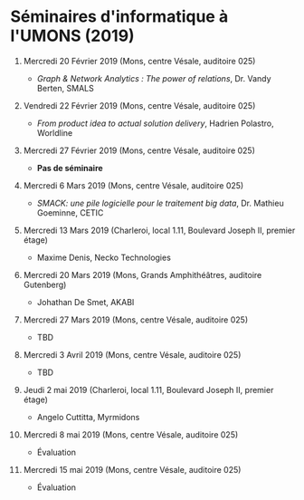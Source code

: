 # Séminaires d'informatique à l'UMONS (2019)

<!--- A l'issue de ces séminaires, les étudiants seront en mesure de comprendre différents concepts/outils émergents dans le domaine informatique au sens large ainsi que l'importance qu'il faut accorder aux activités de veille technologique. -->


1.	Mercredi 20 Février 2019 (Mons, centre Vésale, auditoire 025)
	* *Graph & Network Analytics : The power of relations*, Dr. Vandy Berten, SMALS 

2.  Vendredi 22 Février 2019 (Mons, centre Vésale, auditoire 025)

	* *From product idea to actual solution delivery*, Hadrien Polastro, Worldline

2.	Mercredi 27 Février 2019 (Mons, centre Vésale, auditoire 025)

	*	**Pas de séminaire**

3.	Mercredi 6 Mars 2019 (Mons, centre Vésale, auditoire 025)

	*	*SMACK: une pile logicielle pour le traitement big data*, Dr. Mathieu Goeminne, CETIC 

4.	Mercredi 13 Mars 2019 (Charleroi, local 1.11, Boulevard Joseph II, premier étage)

	*	Maxime Denis, Necko Technologies

5.	Mercredi 20 Mars 2019 (Mons, Grands Amphithéâtres, auditoire Gutenberg)

	*	Johathan De Smet, AKABI

6.	Mercredi 27 Mars 2019 (Mons, centre Vésale, auditoire 025)

	*	TBD  <!--- (??? Philippe Dubernard, IBM) --->

7.	Mercredi 3 Avril 2019 (Mons, centre Vésale, auditoire 025)
	
	*	TBD <!---  (??? SEBASTIEN COLETTE) --->

8. 	Jeudi 2 mai 2019 (Charleroi, local 1.11, Boulevard Joseph II, premier étage)

	*	Angelo Cuttitta, Myrmidons

9.	Mercredi 8 mai 2019 (Mons, centre Vésale, auditoire 025)

	*	Évaluation

10.	Mercredi 15 mai 2019 (Mons, centre Vésale, auditoire 025)

	*	Évaluation

